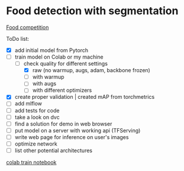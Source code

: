 # Food detection with segmentation

[Food competition](https://www.aicrowd.com/challenges/food-recognition-benchmark-2022)

ToDo list:
- [x] add initial model from Pytorch
- [ ] train model on Colab or my machine
  - [ ] check quality for different settings
    - [x] raw (no warmup, augs, adam, backbone frozen)
    - [ ] with warmup
    - [ ] with augs
    - [ ] with different optimizers 
- [x] create proper validation | created mAP from torchmetrics
- [ ] add mlflow
- [ ] add tests for code
- [ ] take a look on dvc
- [ ] find a solution for demo in web browser
- [ ] put model on a server with working api (TFServing)
- [ ] write web page for inference on user's images
- [ ] optimize network
- [ ] list other potential architectures 

[colab train notebook](https://colab.research.google.com/drive/1vkrpdBNqSEyHxmXjoIJXOsRYEKS9L_Ls?usp=sharing)
